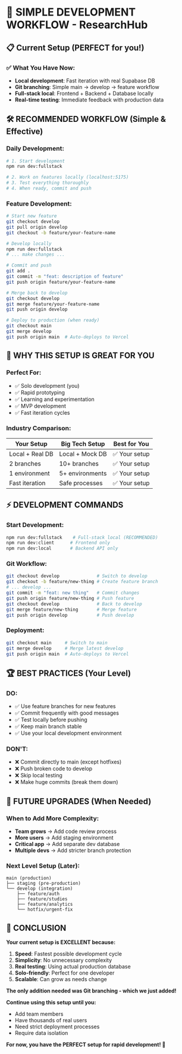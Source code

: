 # 🚀 SIMPLE DEVELOPMENT WORKFLOW - ResearchHub

## 📋 Current Setup (PERFECT for you!)

### ✅ What You Have Now:
- **Local development**: Fast iteration with real Supabase DB
- **Git branching**: Simple main → develop → feature workflow  
- **Full-stack local**: Frontend + Backend + Database locally
- **Real-time testing**: Immediate feedback with production data

## 🛠️ RECOMMENDED WORKFLOW (Simple & Effective)

### **Daily Development:**
```bash
# 1. Start development
npm run dev:fullstack

# 2. Work on features locally (localhost:5175)
# 3. Test everything thoroughly  
# 4. When ready, commit and push
```

### **Feature Development:**
```bash
# Start new feature
git checkout develop
git pull origin develop
git checkout -b feature/your-feature-name

# Develop locally
npm run dev:fullstack
# ... make changes ...

# Commit and push
git add .
git commit -m "feat: description of feature"
git push origin feature/your-feature-name

# Merge back to develop
git checkout develop  
git merge feature/your-feature-name
git push origin develop

# Deploy to production (when ready)
git checkout main
git merge develop
git push origin main  # Auto-deploys to Vercel
```

## 🎯 WHY THIS SETUP IS GREAT FOR YOU

### **Perfect For:**
- ✅ Solo development (you)
- ✅ Rapid prototyping  
- ✅ Learning and experimentation
- ✅ MVP development
- ✅ Fast iteration cycles

### **Industry Comparison:**
| Your Setup | Big Tech Setup | Best for You |
|-----------|---------------|-------------|
| Local + Real DB | Local + Mock DB | ✅ Your setup |
| 2 branches | 10+ branches | ✅ Your setup |
| 1 environment | 5+ environments | ✅ Your setup |
| Fast iteration | Safe processes | ✅ Your setup |

## ⚡ DEVELOPMENT COMMANDS

### **Start Development:**
```bash
npm run dev:fullstack    # Full-stack local (RECOMMENDED)
npm run dev:client      # Frontend only  
npm run dev:local       # Backend API only
```

### **Git Workflow:**
```bash
git checkout develop              # Switch to develop
git checkout -b feature/new-thing # Create feature branch
# ... develop ...
git commit -m "feat: new thing"   # Commit changes
git push origin feature/new-thing # Push feature  
git checkout develop              # Back to develop
git merge feature/new-thing       # Merge feature
git push origin develop           # Push develop
```

### **Deployment:**
```bash
git checkout main     # Switch to main
git merge develop     # Merge latest develop
git push origin main  # Auto-deploys to Vercel
```

## 🏆 BEST PRACTICES (Your Level)

### **DO:**
- ✅ Use feature branches for new features
- ✅ Commit frequently with good messages
- ✅ Test locally before pushing  
- ✅ Keep main branch stable
- ✅ Use your local development environment

### **DON'T:**
- ❌ Commit directly to main (except hotfixes)
- ❌ Push broken code to develop
- ❌ Skip local testing
- ❌ Make huge commits (break them down)

## 🔮 FUTURE UPGRADES (When Needed)

### **When to Add More Complexity:**
- **Team grows** → Add code review process
- **More users** → Add staging environment  
- **Critical app** → Add separate dev database
- **Multiple devs** → Add stricter branch protection

### **Next Level Setup (Later):**
```
main (production) 
├── staging (pre-production)
└── develop (integration)
    ├── feature/auth
    ├── feature/studies  
    ├── feature/analytics
    └── hotfix/urgent-fix
```

## 🎯 CONCLUSION

**Your current setup is EXCELLENT because:**

1. **Speed**: Fastest possible development cycle
2. **Simplicity**: No unnecessary complexity  
3. **Real testing**: Using actual production database
4. **Solo-friendly**: Perfect for one developer
5. **Scalable**: Can grow as needs change

**The only addition needed was Git branching - which we just added!**

**Continue using this setup until you:**
- Add team members
- Have thousands of real users  
- Need strict deployment processes
- Require data isolation

**For now, you have the PERFECT setup for rapid development! 🚀**
